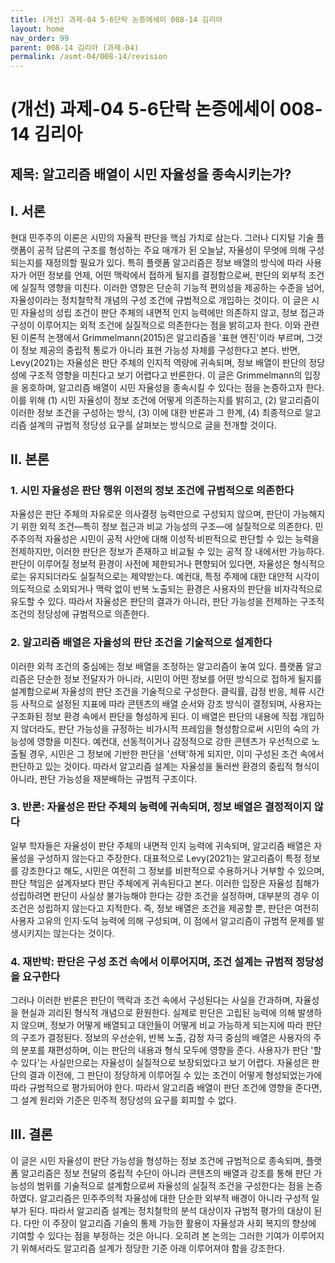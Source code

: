 ```yaml
---
title: (개선) 과제-04 5-6단락 논증에세이 008-14 김리아
layout: home
nav_order: 99
parent: 008-14 김리아 (과제-04)
permalink: /asmt-04/008-14/revision
---
```


# (개선) 과제-04 5-6단락 논증에세이 008-14 김리아 

## 제목: 알고리즘 배열이 시민 자율성을 종속시키는가?

## I. 서론

현대 민주주의 이론은 시민의 자율적 판단을 핵심 가치로 삼는다. 그러나 디지털 기술 플랫폼이 공적 담론의 구조를 형성하는 주요 매개가 된 오늘날, 자율성이 무엇에 의해 구성되는지를 재정의할 필요가 있다. 특히 플랫폼 알고리즘은 정보 배열의 방식에 따라 사용자가 어떤 정보를 언제, 어떤 맥락에서 접하게 될지를 결정함으로써, 판단의 외부적 조건에 실질적 영향을 미친다. 이러한 영향은 단순히 기능적 편의성을 제공하는 수준을 넘어, 자율성이라는 정치철학적 개념의 구성 조건에 규범적으로 개입하는 것이다. 이 글은 시민 자율성의 성립 조건이 판단 주체의 내면적 인지 능력에만 의존하지 않고, 정보 접근과 구성이 이루어지는 외적 조건에 실질적으로 의존한다는 점을 밝히고자 한다. 이와 관련된 이론적 논쟁에서 Grimmelmann(2015)은 알고리즘을 '표현 엔진'이라 부르며, 그것이 정보 제공의 중립적 통로가 아니라 표현 가능성 자체를 구성한다고 본다. 반면, Levy(2021)는 자율성은 판단 주체의 인지적 역량에 귀속되며, 정보 배열이 판단의 정당성에 구조적 영향을 미친다고 보기 어렵다고 반론한다. 이 글은 Grimmelmann의 입장을 옹호하며, 알고리즘 배열이 시민 자율성을 종속시킬 수 있다는 점을 논증하고자 한다. 이를 위해 (1) 시민 자율성이 정보 조건에 어떻게 의존하는지를 밝히고, (2) 알고리즘이 이러한 정보 조건을 구성하는 방식, (3) 이에 대한 반론과 그 한계, (4) 최종적으로 알고리즘 설계의 규범적 정당성 요구를 살펴보는 방식으로 글을 전개할 것이다.

## II. 본론

### 1. 시민 자율성은 판단 행위 이전의 정보 조건에 규범적으로 의존한다

자율성은 판단 주체의 자유로운 의사결정 능력만으로 구성되지 않으며, 판단이 가능해지기 위한 외적 조건—특히 정보 접근과 비교 가능성의 구조—에 실질적으로 의존한다. 민주주의적 자율성은 시민이 공적 사안에 대해 이성적·비판적으로 판단할 수 있는 능력을 전제하지만, 이러한 판단은 정보가 존재하고 비교될 수 있는 공적 장 내에서만 가능하다. 판단이 이루어질 정보적 환경이 사전에 제한되거나 편향되어 있다면, 자율성은 형식적으로는 유지되더라도 실질적으로는 제약받는다. 예컨대, 특정 주제에 대한 대안적 시각이 의도적으로 소외되거나 맥락 없이 반복 노출되는 환경은 사용자의 판단을 비자각적으로 유도할 수 있다. 따라서 자율성은 판단의 결과가 아니라, 판단 가능성을 전제하는 구조적 조건의 정당성에 규범적으로 의존한다.

### 2. 알고리즘 배열은 자율성의 판단 조건을 기술적으로 설계한다

이러한 외적 조건의 중심에는 정보 배열을 조정하는 알고리즘이 놓여 있다. 플랫폼 알고리즘은 단순한 정보 전달자가 아니라, 시민이 어떤 정보를 어떤 방식으로 접하게 될지를 설계함으로써 자율성의 판단 조건을 기술적으로 구성한다. 클릭률, 감정 반응, 체류 시간 등 사적으로 설정된 지표에 따라 콘텐츠의 배열 순서와 강조 방식이 결정되며, 사용자는 구조화된 정보 환경 속에서 판단을 형성하게 된다. 이 배열은 판단의 내용에 직접 개입하지 않더라도, 판단 가능성을 규정하는 비가시적 프레임을 형성함으로써 시민의 숙의 가능성에 영향을 미친다. 예컨대, 선동적이거나 감정적으로 강한 콘텐츠가 우선적으로 노출될 경우, 시민은 그 정보에 기반한 판단을 '선택'하게 되지만, 이미 구성된 조건 속에서 판단하고 있는 것이다. 따라서 알고리즘 설계는 자율성을 둘러싼 환경의 중립적 형식이 아니라, 판단 가능성을 재분배하는 규범적 구조이다.

### 3. 반론: 자율성은 판단 주체의 능력에 귀속되며, 정보 배열은 결정적이지 않다

일부 학자들은 자율성이 판단 주체의 내면적 인지 능력에 귀속되며, 알고리즘 배열은 자율성을 구성하지 않는다고 주장한다. 대표적으로 Levy(2021)는 알고리즘이 특정 정보를 강조한다고 해도, 시민은 여전히 그 정보를 비판적으로 수용하거나 거부할 수 있으며, 판단 책임은 설계자보다 판단 주체에게 귀속된다고 본다. 이러한 입장은 자율성 침해가 성립하려면 판단이 사실상 불가능해야 한다는 강한 조건을 설정하며, 대부분의 경우 이 조건은 성립하지 않는다고 지적한다. 즉, 정보 배열은 조건을 제공할 뿐, 판단은 여전히 사용자 고유의 인지·도덕 능력에 의해 구성되며, 이 점에서 알고리즘이 규범적 문제를 발생시키지는 않는다는 것이다.

### 4. 재반박: 판단은 구성 조건 속에서 이루어지며, 조건 설계는 규범적 정당성을 요구한다

그러나 이러한 반론은 판단이 맥락과 조건 속에서 구성된다는 사실을 간과하며, 자율성을 현실과 괴리된 형식적 개념으로 환원한다. 실제로 판단은 고립된 능력에 의해 발생하지 않으며, 정보가 어떻게 배열되고 대안들이 어떻게 비교 가능하게 되는지에 따라 판단의 구조가 결정된다. 정보의 우선순위, 반복 노출, 감정 자극 중심의 배열은 사용자의 주의 분포를 재편성하며, 이는 판단의 내용과 형식 모두에 영향을 준다. 사용자가 판단 '할 수 있다'는 사실만으로는 자율성이 실질적으로 보장되었다고 보기 어렵다. 자율성은 판단의 결과 이전에, 그 판단이 정당하게 이루어질 수 있는 조건이 어떻게 형성되었는가에 따라 규범적으로 평가되어야 한다. 따라서 알고리즘 배열이 판단 조건에 영향을 준다면, 그 설계 원리와 기준은 민주적 정당성의 요구를 회피할 수 없다.

## III. 결론

이 글은 시민 자율성이 판단 가능성을 형성하는 정보 조건에 규범적으로 종속되며, 플랫폼 알고리즘은 정보 전달의 중립적 수단이 아니라 콘텐츠의 배열과 강조를 통해 판단 가능성의 범위를 기술적으로 설계함으로써 자율성의 실질적 조건을 구성한다는 점을 논증하였다. 알고리즘은 민주주의적 자율성에 대한 단순한 외부적 배경이 아니라 구성적 일부가 된다. 따라서 알고리즘 설계는 정치철학의 분석 대상이자 규범적 평가의 대상이 된다. 다만 이 주장이 알고리즘 기술의 통제 가능한 활용이 자율성과 사회 복지의 향상에 기여할 수 있다는 점을 부정하는 것은 아니다. 오히려 본 논의는 그러한 기여가 이루어지기 위해서라도 알고리즘 설계가 정당한 기준 아래 이루어져야 함을 강조한다.
